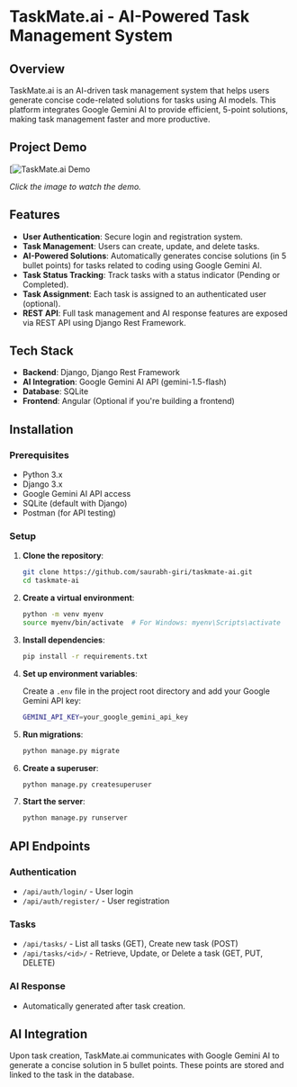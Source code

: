 # TaskMate.ai - AI-Powered Task Management System

## Overview

TaskMate.ai is an AI-driven task management system that helps users generate concise code-related solutions for tasks using AI models. This platform integrates Google Gemini AI to provide efficient, 5-point solutions, making task management faster and more productive.
## Project Demo

[![TaskMate.ai Demo](https://www.loom.com/share/50dab6879ec14e76874fb79684474c5e?sid=6c51a16f-bbef-4807-ad9c-ca71aa255fa6)

*Click the image to watch the demo.*
## Features

- **User Authentication**: Secure login and registration system.
- **Task Management**: Users can create, update, and delete tasks.
- **AI-Powered Solutions**: Automatically generates concise solutions (in 5 bullet points) for tasks related to coding using Google Gemini AI.
- **Task Status Tracking**: Track tasks with a status indicator (Pending or Completed).
- **Task Assignment**: Each task is assigned to an authenticated user (optional).
- **REST API**: Full task management and AI response features are exposed via REST API using Django Rest Framework.

## Tech Stack

- **Backend**: Django, Django Rest Framework
- **AI Integration**: Google Gemini AI API (gemini-1.5-flash)
- **Database**: SQLite
- **Frontend**: Angular (Optional if you're building a frontend)

## Installation

### Prerequisites

- Python 3.x
- Django 3.x
- Google Gemini AI API access
- SQLite (default with Django)
- Postman (for API testing)

### Setup

1. **Clone the repository**:

    ```bash
    git clone https://github.com/saurabh-giri/taskmate-ai.git
    cd taskmate-ai
    ```

2. **Create a virtual environment**:

    ```bash
    python -m venv myenv
    source myenv/bin/activate  # For Windows: myenv\Scripts\activate
    ```

3. **Install dependencies**:

    ```bash
    pip install -r requirements.txt
    ```

4. **Set up environment variables**:

    Create a `.env` file in the project root directory and add your Google Gemini API key:

    ```bash
    GEMINI_API_KEY=your_google_gemini_api_key
    ```

5. **Run migrations**:

    ```bash
    python manage.py migrate
    ```

6. **Create a superuser**:

    ```bash
    python manage.py createsuperuser
    ```

7. **Start the server**:

    ```bash
    python manage.py runserver
    ```

## API Endpoints

### Authentication

- `/api/auth/login/` - User login
- `/api/auth/register/` - User registration

### Tasks

- `/api/tasks/` - List all tasks (GET), Create new task (POST)
- `/api/tasks/<id>/` - Retrieve, Update, or Delete a task (GET, PUT, DELETE)

### AI Response

- Automatically generated after task creation.

## AI Integration

Upon task creation, TaskMate.ai communicates with Google Gemini AI to generate a concise solution in 5 bullet points. These points are stored and linked to the task in the database.

